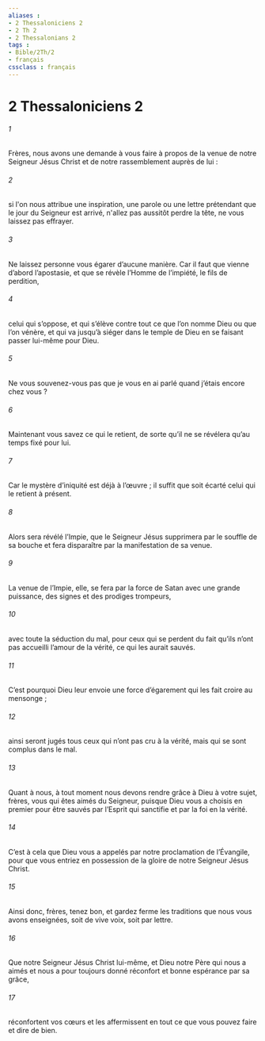 ```yaml
---
aliases : 
- 2 Thessaloniciens 2
- 2 Th 2
- 2 Thessalonians 2
tags : 
- Bible/2Th/2
- français
cssclass : français
---
```


# 2 Thessaloniciens 2

###### 1
Frères, nous avons une demande à vous faire à propos de la venue de notre Seigneur Jésus Christ et de notre rassemblement auprès de lui :
###### 2
si l'on nous attribue une inspiration, une parole ou une lettre prétendant que le jour du Seigneur est arrivé, n'allez pas aussitôt perdre la tête, ne vous laissez pas effrayer.
###### 3
Ne laissez personne vous égarer d’aucune manière. Car il faut que vienne d’abord l’apostasie, et que se révèle l’Homme de l’impiété, le fils de perdition,
###### 4
celui qui s’oppose, et qui s’élève contre tout ce que l’on nomme Dieu ou que l’on vénère, et qui va jusqu’à siéger dans le temple de Dieu en se faisant passer lui-même pour Dieu.
###### 5
Ne vous souvenez-vous pas que je vous en ai parlé quand j’étais encore chez vous ?
###### 6
Maintenant vous savez ce qui le retient, de sorte qu’il ne se révélera qu’au temps fixé pour lui.
###### 7
Car le mystère d’iniquité est déjà à l’œuvre ; il suffit que soit écarté celui qui le retient à présent.
###### 8
Alors sera révélé l’Impie, que le Seigneur Jésus supprimera par le souffle de sa bouche et fera disparaître par la manifestation de sa venue.
###### 9
La venue de l’Impie, elle, se fera par la force de Satan avec une grande puissance, des signes et des prodiges trompeurs,
###### 10
avec toute la séduction du mal, pour ceux qui se perdent du fait qu’ils n’ont pas accueilli l’amour de la vérité, ce qui les aurait sauvés.
###### 11
C’est pourquoi Dieu leur envoie une force d’égarement qui les fait croire au mensonge ;
###### 12
ainsi seront jugés tous ceux qui n’ont pas cru à la vérité, mais qui se sont complus dans le mal.
###### 13
Quant à nous, à tout moment nous devons rendre grâce à Dieu à votre sujet, frères, vous qui êtes aimés du Seigneur, puisque Dieu vous a choisis en premier pour être sauvés par l’Esprit qui sanctifie et par la foi en la vérité.
###### 14
C’est à cela que Dieu vous a appelés par notre proclamation de l’Évangile, pour que vous entriez en possession de la gloire de notre Seigneur Jésus Christ.
###### 15
Ainsi donc, frères, tenez bon, et gardez ferme les traditions que nous vous avons enseignées, soit de vive voix, soit par lettre.
###### 16
Que notre Seigneur Jésus Christ lui-même, et Dieu notre Père qui nous a aimés et nous a pour toujours donné réconfort et bonne espérance par sa grâce,
###### 17
réconfortent vos cœurs et les affermissent en tout ce que vous pouvez faire et dire de bien.
